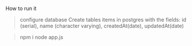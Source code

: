 How to run it

> configure database
  Create tables items in postgres with the fields: id (serial), name (character varying), createdAt(date), updatedAt(date)
  
> npm i
> node app.js
